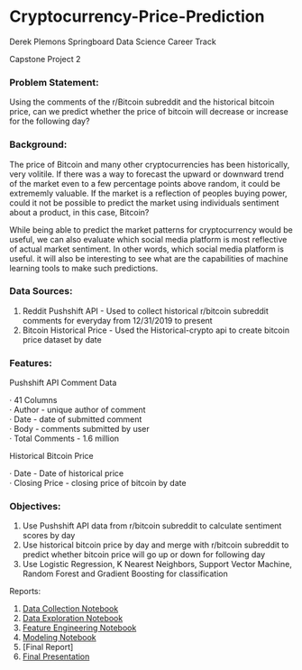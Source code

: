 # Cryptocurrency-Price-Prediction

Derek Plemons
Springboard Data Science Career Track

Capstone Project 2

### Problem Statement:

Using the comments of the r/Bitcoin subreddit and the historical bitcoin price, can we predict whether the price of bitcoin will decrease or increase for the following day?

### Background:

The price of Bitcoin and many other cryptocurrencies has been historically, very volitile. If there was a way to forecast the upward or downward trend of the market even to a few percentage points above random, it could be extrememly valuable. If the market is a reflection of peoples buying power, could it not be possible to predict the market using individuals sentiment about a product, in this case, Bitcoin? 

While being able to predict the market patterns for cryptocurrency would be useful, we can also evaluate which social media platform is most reflective of actual market sentiment. In other words, which social media platform is useful. it will also be interesting to see what are the capabilities of machine learning tools to make such predictions.

### Data Sources:

1. Reddit Pushshift API - Used to collect historical r/bitcoin subreddit comments for everyday from 12/31/2019 to present
2. Bitcoin Historical Price - Used the Historical-crypto api to create bitcoin price dataset by date

### Features:

Pushshift API Comment Data

· 41 Columns   
· Author - unique author of comment   
· Date - date of submitted comment   
· Body - comments submitted by user   
· Total Comments - 1.6 million   

Historical Bitcoin Price

· Date - Date of historical price   
· Closing Price - closing price of bitcoin by date   
 
### Objectives:

1. Use Pushshift API data from r/bitcoin subreddit to calculate sentiment scores by day
2. Use historical bitcoin price by day and merge with r/bitcoin subreddit to predict whether bitcoin price will go up or down for following day
3. Use Logistic Regression, K Nearest Neighbors, Support Vector Machine, Random Forest and Gradient Boosting for classification

Reports:

1. [Data Collection Notebook](https://github.com/dplem/Cryptocurrency-Price-Prediction/blob/main/Notebooks/1_Data_Collection.ipynb)
2. [Data Exploration Notebook](https://github.com/dplem/Cryptocurrency-Price-Prediction/blob/main/Notebooks/2_Exploratory_Analysis.ipynb)
3. [Feature Engineering Notebook](https://github.com/dplem/Cryptocurrency-Price-Prediction/blob/main/Notebooks/3_Feature_Engineering.ipynb)
4. [Modeling Notebook](https://github.com/dplem/Cryptocurrency-Price-Prediction/blob/main/Notebooks/4_Modeling.ipynb)
5. [Final Report]
6. [Final Presentation](https://github.com/dplem/Cryptocurrency-Price-Prediction/blob/main/Reports/Cryptocurrency%20Price%20Prediction.pdf)
